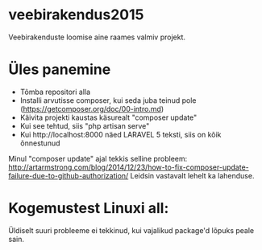 # veebirakendus2015
Veebirakenduste loomise aine raames valmiv projekt.

# Üles panemine

* Tõmba repositori alla
* Installi arvutisse composer, kui seda juba teinud pole (https://getcomposer.org/doc/00-intro.md)
* Käivita projekti kaustas käsurealt "composer update"
* Kui see tehtud, siis "php artisan serve"
* Kui http://localhost:8000 näed LARAVEL 5 teksti, siis on kõik õnnestunud


Minul "composer update" ajal tekkis selline probleem:
 http://artarmstrong.com/blog/2014/12/23/how-to-fix-composer-update-failure-due-to-github-authorization/
Leidsin vastavalt lehelt ka lahenduse.

# Kogemustest Linuxi all:

Üldiselt suuri probleeme ei tekkinud, kui vajalikud package'd lõpuks peale sain.

